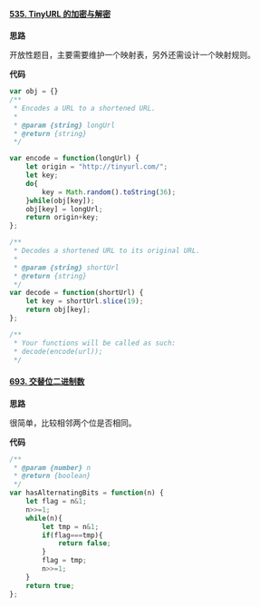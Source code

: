 #### [535. TinyURL 的加密与解密](https://leetcode-cn.com/problems/encode-and-decode-tinyurl/)

**思路**

开放性题目，主要需要维护一个映射表，另外还需设计一个映射规则。

**代码**

```js
var obj = {}
/**
 * Encodes a URL to a shortened URL.
 *
 * @param {string} longUrl
 * @return {string}
 */

var encode = function(longUrl) {
    let origin = "http://tinyurl.com/";
    let key;
    do{
        key = Math.random().toString(36);
    }while(obj[key]);
    obj[key] = longUrl;
    return origin+key;
};

/**
 * Decodes a shortened URL to its original URL.
 *
 * @param {string} shortUrl
 * @return {string}
 */
var decode = function(shortUrl) {
    let key = shortUrl.slice(19);
    return obj[key];
};

/**
 * Your functions will be called as such:
 * decode(encode(url));
 */
```

#### [693. 交替位二进制数](https://leetcode-cn.com/problems/binary-number-with-alternating-bits/)

**思路**

很简单，比较相邻两个位是否相同。

**代码**

```js
/**
 * @param {number} n
 * @return {boolean}
 */
var hasAlternatingBits = function(n) {
    let flag = n&1;
    n>>=1;
    while(n){
        let tmp = n&1;
        if(flag===tmp){
            return false;
        }
        flag = tmp;
        n>>=1;
    }
    return true;
};
```

